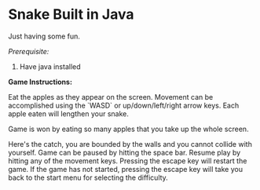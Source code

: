 <h1>Snake Built in Java</h1>

Just having some fun.


<i>Prerequisite:</i>
1. Have java installed


<b>Game Instructions:</b>
<p>
Eat the apples as they appear on the screen. Movement can be accomplished using the
`WASD` or up/down/left/right arrow keys. Each apple eaten will lengthen your snake.
</p>

<p>
Game is won by eating so many apples that you take up the whole screen.
</p>

<p>
Here's the catch, you are bounded by the walls and you cannot collide with yourself.
Game can be paused by hitting the space bar. Resume play by hitting any of the
movement keys. Pressing the escape key will restart the game. If the game has not
started, pressing the escape key will take you back to the start menu for selecting
the difficulty.
</p>